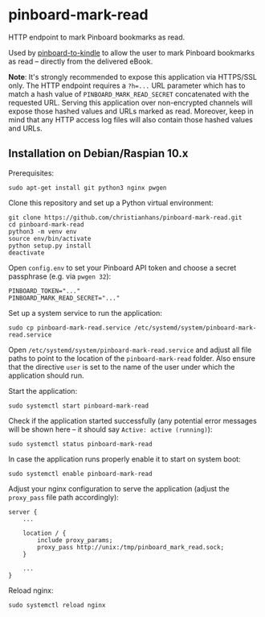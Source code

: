 # pinboard-mark-read

HTTP endpoint to mark Pinboard bookmarks as read.

Used by [pinboard-to-kindle](https://github.com/christianhans/pinboard-to-kindle) to allow the user to mark Pinboard bookmarks as read – directly from the delivered eBook.

**Note**: It's strongly recommended to expose this application via HTTPS/SSL only. The HTTP endpoint requires a `?h=...` URL parameter which has to match a hash value of `PINBOARD_MARK_READ_SECRET` concatenated with the requested URL. Serving this application over non-encrypted channels will expose those hashed values and URLs marked as read. Moreover, keep in mind that any HTTP access log files will also contain those hashed values and URLs.

## Installation on Debian/Raspian 10.x

Prerequisites:

```
sudo apt-get install git python3 nginx pwgen
```

Clone this repository and set up a Python virtual environment:

```
git clone https://github.com/christianhans/pinboard-mark-read.git
cd pinboard-mark-read
python3 -m venv env
source env/bin/activate
python setup.py install
deactivate
```

Open `config.env` to set your Pinboard API token and choose a secret passphrase (e.g. via `pwgen 32`):

```
PINBOARD_TOKEN="..."
PINBOARD_MARK_READ_SECRET="..."
```

Set up a system service to run the application:

```
sudo cp pinboard-mark-read.service /etc/systemd/system/pinboard-mark-read.service
```

Open `/etc/systemd/system/pinboard-mark-read.service` and adjust all file paths to point to the location of the `pinboard-mark-read` folder. Also ensure that the directive `user` is set to the name of the user under which the application should run.

Start the application:

```
sudo systemctl start pinboard-mark-read
```

Check if the application started successfully (any potential error messages will be shown here – it should say `Active: active (running)`):

```
sudo systemctl status pinboard-mark-read
```

In case the application runs properly enable it to start on system boot:

```
sudo systemctl enable pinboard-mark-read
```

Adjust your nginx configuration to serve the application (adjust the `proxy_pass` file path accordingly):

```
server {
    ...
    
    location / {
        include proxy_params;
        proxy_pass http://unix:/tmp/pinboard_mark_read.sock;
    }
    
    ...
}
```

Reload nginx:

```
sudo systemctl reload nginx
```
